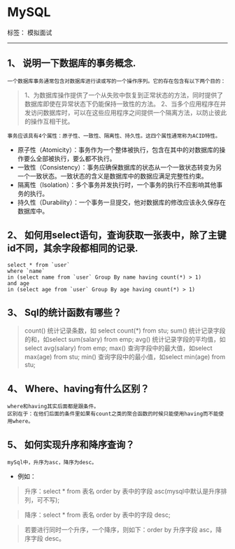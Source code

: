 ﻿# MySQL

标签： 模拟面试

---
## 1、	说明一下数据库的事务概念.

    一个数据库事务通常包含对数据库进行读或写的一个操作序列。它的存在包含有以下两个目的：

> 1、为数据库操作提供了一个从失败中恢复到正常状态的方法，同时提供了数据库即使在异常状态下仍能保持一致性的方法。 
2、当多个应用程序在并发访问数据库时，可以在这些应用程序之间提供一个隔离方法，以防止彼此的操作互相干扰。

    事务应该具有4个属性：原子性、一致性、隔离性、持久性。这四个属性通常称为ACID特性。

* 原子性（Atomicity）：事务作为一个整体被执行，包含在其中的对数据库的操作要么全部被执行，要么都不执行。 
* 一致性（Consistency）：事务应确保数据库的状态从一个一致状态转变为另一个一致状态。一致状态的含义是数据库中的数据应满足完整性约束。 
* 隔离性（Isolation）：多个事务并发执行时，一个事务的执行不应影响其他事务的执行。 
* 持久性（Durability）：一个事务一旦提交，他对数据库的修改应该永久保存在数据库中。

## 2、	如何用select语句，查询获取一张表中，除了主键id不同，其余字段都相同的记录.

```
select * from `user`   
where `name`
in (select name from `user` Group By name having count(*) > 1)
and age
in (select age from `user` Group By age having count(*) > 1)
```

## 3、	Sql的统计函数有哪些？

> count()   统计记录条数，如 select count(*) from stu;
sum()  统计记录字段的和，如select sum(salary) from emp;
avg()  统计记录字段的平均值，如select avg(salary) from emp;
max() 查询字段中的最大值，如select max(age) from stu;
min() 查询字段中的最小值，如select min(age) from stu;

## 4、	Where、having有什么区别？

    where和having其实后面都是跟条件。
    区别在于：在他们后面的条件里如果有count之类的聚合函数的时候只能使用having而不能使用where。

## 5、	如何实现升序和降序查询？

    mySql中，升序为asc，降序为desc。

* 例如：

> 升序：select   *  from  表名 order by  表中的字段 asc(mysql中默认是升序排列，可不写);

> 降序：select   *  from  表名 order by  表中的字段 desc;

> 若要进行同时一个升序，一个降序，则如下：order by 升序字段 asc，降序字段 desc。

